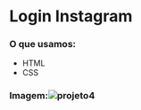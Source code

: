 # Login Instagram

### O que usamos:
- HTML
- CSS

### Imagem:![projeto4](https://github.com/Lucindo27/instagram/assets/107704640/dfca0303-47ba-4684-9537-aee99bca21f2)
